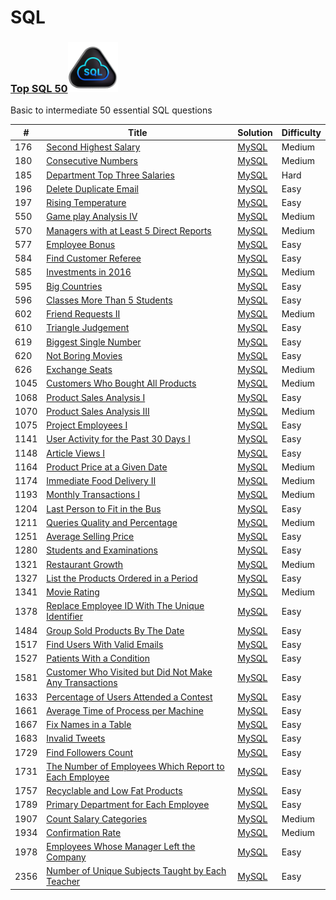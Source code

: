 SQL
========

### [Top SQL 50](https://leetcode.com/studyplan/top-sql-50/)<img src="https://github.com/jesse980107/SQL/blob/main/Top_SQL_50.gif" alt="Cool Animation" width="80" height="80" />
Basic to intermediate 50 essential SQL questions


| # | Title | Solution | Difficulty |
|---| ----- | -------- | ---------- |
|176|[Second Highest Salary](https://leetcode.com/problems/second-highest-salary/submissions/1252188395?envType=study-plan-v2&envId=top-sql-50)| [MySQL](./SQL%2050/176%23.sql)|Medium|
|180|[Consecutive Numbers](https://leetcode.com/problems/consecutive-numbers/description/?envType=study-plan-v2&envId=top-sql-50)| [MySQL](./SQL%2050/180%23.sql)|Medium|
|185|[Department Top Three Salaries](https://leetcode.com/problems/department-top-three-salaries/description/?envType=study-plan-v2&envId=top-sql-50)| [MySQL](./SQL%2050/185%23.sql)|Hard|
|196|[Delete Duplicate Email](https://leetcode.com/problems/delete-duplicate-emails/description/?envType=study-plan-v2&envId=top-sql-50)| [MySQL](./SQL%2050/196%23.sql)|Easy|
|197|[Rising Temperature](https://leetcode.com/problems/rising-temperature/description/?envType=study-plan-v2&envId=top-sql-50)| [MySQL](./SQL%2050/197%23.sql)|Easy|
|550|[Game play Analysis IV](https://leetcode.com/problems/game-play-analysis-iv/description/?envType=study-plan-v2&envId=top-sql-50)| [MySQL](./SQL%2050/550%23.sql)|Medium|
|570|[Managers with at Least 5 Direct Reports](https://leetcode.com/problems/managers-with-at-least-5-direct-reports/description/?envType=study-plan-v2&envId=top-sql-50)| [MySQL](./SQL%2050/570%23.sql)|Medium|
|577|[Employee Bonus](https://leetcode.com/problems/employee-bonus/description/?envType=study-plan-v2&envId=top-sql-50)| [MySQL](./SQL%2050/577%23.sql)|Easy|
|584|[Find Customer Referee](https://leetcode.com/problems/find-customer-referee/description/?envType=study-plan-v2&envId=top-sql-50)| [MySQL](./SQL%2050/584%23.sql)|Easy|
|585|[Investments in 2016](https://leetcode.com/problems/investments-in-2016/description/?envType=study-plan-v2&envId=top-sql-50)| [MySQL](./SQL%2050/585%23.sql)|Medium|
|595|[Big Countries](https://leetcode.com/problems/big-countries/description/?envType=study-plan-v2&envId=top-sql-50)| [MySQL](./SQL%2050/595%23.sql)|Easy|
|596|[Classes More Than 5 Students](https://leetcode.com/problems/classes-more-than-5-students/description/?envType=study-plan-v2&envId=top-sql-50)| [MySQL](./SQL%2050/596%23.sql)|Easy|
|602|[Friend Requests II](https://leetcode.com/problems/friend-requests-ii-who-has-the-most-friends/description/?envType=study-plan-v2&envId=top-sql-50)| [MySQL](./SQL%2050/602%23.sql)|Medium|
|610|[Triangle Judgement](https://leetcode.com/problems/triangle-judgement/description/?envType=study-plan-v2&envId=top-sql-50)| [MySQL](./SQL%2050/610%23.sql)|Easy|
|619|[Biggest Single Number](https://leetcode.com/problems/biggest-single-number/description/?envType=study-plan-v2&envId=top-sql-50)| [MySQL](./SQL%2050/619%23.sql)|Easy|
|620|[Not Boring Movies](https://leetcode.com/problems/not-boring-movies/description/?envType=study-plan-v2&envId=top-sql-50)| [MySQL](./SQL%2050/620%23.sql)|Easy|
|626|[Exchange Seats](https://leetcode.com/problems/exchange-seats/description/?envType=study-plan-v2&envId=top-sql-50)| [MySQL](./SQL%2050/626%23.sql)|Medium|
|1045|[Customers Who Bought All Products](https://leetcode.com/problems/customers-who-bought-all-products/description/?envType=study-plan-v2&envId=top-sql-50)| [MySQL](./SQL%2050/1045%23.sql)|Medium|
|1068|[Product Sales Analysis I](https://leetcode.com/problems/product-sales-analysis-i/description/?envType=study-plan-v2&envId=top-sql-50)| [MySQL](./SQL%2050/1068%23.sql)|Easy|
|1070|[Product Sales Analysis III](https://leetcode.com/problems/product-sales-analysis-iii/description/?envType=study-plan-v2&envId=top-sql-50)| [MySQL](./SQL%2050/1070%23.sql)|Medium|
|1075|[Project Employees I](https://leetcode.com/problems/project-employees-i/description/?envType=study-plan-v2&envId=top-sql-50)| [MySQL](./SQL%2050/1075%23.sql)|Easy|
|1141|[User Activity for the Past 30 Days I](https://leetcode.com/problems/user-activity-for-the-past-30-days-i/description/?envType=study-plan-v2&envId=top-sql-50)| [MySQL](./SQL%2050/1141%23.sql)|Easy|
|1148|[Article Views I](https://leetcode.com/problems/article-views-i/description/?envType=study-plan-v2&envId=top-sql-50)| [MySQL](./SQL%2050/1148%23.sql)|Easy|
|1164|[Product Price at a Given Date](https://leetcode.com/problems/product-price-at-a-given-date/description/?envType=study-plan-v2&envId=top-sql-50)| [MySQL](./SQL%2050/1164%23.sql)|Medium|
|1174|[Immediate Food Delivery II](https://leetcode.com/problems/immediate-food-delivery-ii/?envType=study-plan-v2&envId=top-sql-50)| [MySQL](./SQL%2050/1174%23.sql)|Medium|
|1193|[Monthly Transactions I](https://leetcode.com/problems/monthly-transactions-i/description/?envType=study-plan-v2&envId=top-sql-50)| [MySQL](./SQL%2050/1193%23.sql)|Medium|
|1204|[Last Person to Fit in the Bus](https://leetcode.com/problems/last-person-to-fit-in-the-bus/description/?envType=study-plan-v2&envId=top-sql-50)| [MySQL](./SQL%2050/1204%23.sql)|Easy|
|1211|[Queries Quality and Percentage](https://leetcode.com/problems/queries-quality-and-percentage/description/?envType=study-plan-v2&envId=top-sql-50)| [MySQL](./SQL%2050/1211%23.sql)|Medium|
|1251|[Average Selling Price](https://leetcode.com/problems/average-selling-price/description/?envType=study-plan-v2&envId=top-sql-50)| [MySQL](./SQL%2050/1251%23.sql)|Easy|
|1280|[Students and Examinations](https://leetcode.com/problems/students-and-examinations/description/?envType=study-plan-v2&envId=top-sql-50)| [MySQL](./SQL%2050/1280%23.sql)|Easy|
|1321|[Restaurant Growth](https://leetcode.com/problems/restaurant-growth/description/?envType=study-plan-v2&envId=top-sql-50)| [MySQL](./SQL%2050/1321%23.sql)|Medium|
|1327|[List the Products Ordered in a Period](https://leetcode.com/problems/list-the-products-ordered-in-a-period/description/?envType=study-plan-v2&envId=top-sql-50)| [MySQL](./SQL%2050/1327%23.sql)|Easy|
|1341|[Movie Rating](https://leetcode.com/problems/movie-rating/description/?envType=study-plan-v2&envId=top-sql-50)| [MySQL](./SQL%2050/1341%23.sql)|Medium|
|1378|[Replace Employee ID With The Unique Identifier](https://leetcode.com/problems/replace-employee-id-with-the-unique-identifier/description/?envType=study-plan-v2&envId=top-sql-50)| [MySQL](./SQL%2050/1378%23.sql)|Easy|
|1484|[Group Sold Products By The Date](https://leetcode.com/problems/group-sold-products-by-the-date/description/?envType=study-plan-v2&envId=top-sql-50)| [MySQL](./SQL%2050/1484%23.sql)|Easy|
|1517|[Find Users With Valid Emails](https://leetcode.com/problems/find-users-with-valid-e-mails/description/?envType=study-plan-v2&envId=top-sql-50)| [MySQL](./SQL%2050/1517%23.sql)|Easy|
|1527|[Patients With a Condition](https://leetcode.com/problems/patients-with-a-condition/description/?envType=study-plan-v2&envId=top-sql-50)| [MySQL](./SQL%2050/1527%23.sql)|Easy|
|1581|[Customer Who Visited but Did Not Make Any Transactions](https://leetcode.com/problems/customer-who-visited-but-did-not-make-any-transactions/description/?envType=study-plan-v2&envId=top-sql-50)| [MySQL](./SQL%2050/1581%23.sql)|Easy|
|1633|[Percentage of Users Attended a Contest](https://leetcode.com/problems/percentage-of-users-attended-a-contest/description/?envType=study-plan-v2&envId=top-sql-50)| [MySQL](./SQL%2050/1633%23.sql)|Easy|
|1661|[Average Time of Process per Machine](https://leetcode.com/problems/average-time-of-process-per-machine/description/?envType=study-plan-v2&envId=top-sql-50)| [MySQL](./SQL%2050/1661%23.sql)|Easy|
|1667|[Fix Names in a Table](https://leetcode.com/problems/fix-names-in-a-table/description/?envType=study-plan-v2&envId=top-sql-50)| [MySQL](./SQL%2050/1667%23.sql)|Easy|
|1683|[Invalid Tweets](https://leetcode.com/problems/invalid-tweets/description/?envType=study-plan-v2&envId=top-sql-50)| [MySQL](./SQL%2050/1683%23.sql)|Easy|
|1729|[Find Followers Count](https://leetcode.com/problems/find-followers-count/description/?envType=study-plan-v2&envId=top-sql-50)| [MySQL](./SQL%2050/1729%23.sql)|Easy|
|1731|[The Number of Employees Which Report to Each Employee](https://leetcode.com/problems/the-number-of-employees-which-report-to-each-employee/description/?envType=study-plan-v2&envId=top-sql-50)| [MySQL](./SQL%2050/1731%23.sql)|Easy|
|1757|[Recyclable and Low Fat Products](https://leetcode.com/problems/recyclable-and-low-fat-products/description/?envType=study-plan-v2&envId=top-sql-50)| [MySQL](./SQL%2050/1757%23.sql)|Easy|
|1789|[Primary Department for Each Employee](https://leetcode.com/problems/primary-department-for-each-employee/description/?envType=study-plan-v2&envId=top-sql-50)| [MySQL](./SQL%2050/1789%23.sql)|Easy|
|1907|[Count Salary Categories](https://leetcode.com/problems/count-salary-categories/description/?envType=study-plan-v2&envId=top-sql-50)| [MySQL](./SQL%2050/1907%23.sql)|Medium|
|1934|[Confirmation Rate](https://leetcode.com/problems/confirmation-rate/description/?envType=study-plan-v2&envId=top-sql-50)| [MySQL](./SQL%2050/1934%23.sql)|Medium|
|1978|[Employees Whose Manager Left the Company](https://leetcode.com/problems/employees-whose-manager-left-the-company/description/?envType=study-plan-v2&envId=top-sql-50)| [MySQL](./SQL%2050/1978%23.sql)|Easy|
|2356|[Number of Unique Subjects Taught by Each Teacher](https://leetcode.com/problems/number-of-unique-subjects-taught-by-each-teacher/description/?envType=study-plan-v2&envId=top-sql-50)| [MySQL](./SQL%2050/2356%23.sql)|Easy|












